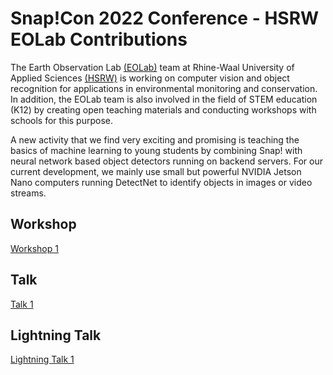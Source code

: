 # Snap!Con 2022 Conference - HSRW EOLab Contributions 

The Earth Observation Lab [(EOLab)](https://wiki.eolab.de/) team at Rhine-Waal University of Applied Sciences [(HSRW)](http://www.hsrw.eu) is working on computer vision and object recognition for applications in environmental monitoring and conservation. In addition, the EOLab team is also involved in the field of STEM education (K12) by creating open teaching materials and conducting workshops with schools for this purpose.  

A new activity that we find very exciting and promising is teaching the basics of machine learning to young students by combining Snap! with neural network based object detectors running on backend servers. For our current development, we mainly use small but powerful NVIDIA Jetson Nano computers running DetectNet to identify objects in images or video streams. 

## Workshop 

[Workshop 1](Workshop_1.md)

## Talk

[Talk 1](Talk_1.md)

## Lightning Talk

[Lightning Talk 1](Lightning_Talk_1.md)

